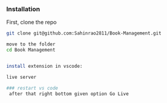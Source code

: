 ### Installation

First, clone the repo

```sh
git clone git@github.com:Sahinrao2811/Book-Management.git

move to the folder
cd Book Management


install extension in vscode: 

live server

### restart vs code 
 after that right bottom given option Go Live 